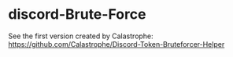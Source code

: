 # discord-Brute-Force

See the first version created by Calastrophe: https://github.com/Calastrophe/Discord-Token-Bruteforcer-Helper
